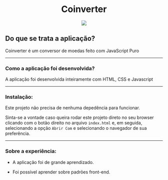 <h1 align="center">Coinverter</h1>

<div align="center">
  <img src="https://github.com/danielusi/Coinvert/blob/master/images/coinvertPrint.png" >
</div>

<h2>Do que se trata a aplicação?</h2>
<p>Coinverter é um conversor de moedas feito com JavaScript Puro</p>

<hr>

<h3>Como a aplicação foi desenvolvida?</h3>
   
<p> A aplicação foi desenvolvida inteiramente com HTML, CSS e Javascript</p> 

<hr>

### Instalação:

Este projeto não precisa de nenhuma depedência para funcionar.

Sinta-se a vontade caso queira rodar este projeto direto no seu browser clicando com o botão direito no arquivo `index.html` e, em seguida, selecionando a opção `Abrir Com` e selecionando o navegador de sua preferência.

<hr>

### Sobre a experiência:

+ A aplicação foi de grande aprendizado.

+ Foi possível aprender sobre padrões front-end.



